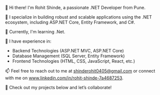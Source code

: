 👋 Hi there! I'm Rohit Shinde, a passionate .NET Developer from Pune.

🔧 I specialize in building robust and scalable applications using the .NET ecosystem, including ASP.NET Core, Entity Framework, and C#.

🌱 Currently, I'm learning .Net.

💼 I have experience in:
- Backend Technologies (ASP.NET MVC, ASP.NET Core)
- Database Management (SQL Server, Entity Framework)
- Frontend Technologies (HTML, CSS, JavaScript, React, etc.)

📫 Feel free to reach out to me at shinderohit0405@gmail.com or connect with me on www.linkedin.com/in/rohit-shinde-7a4687253.

🌟 Check out my projects below and let’s collaborate!

